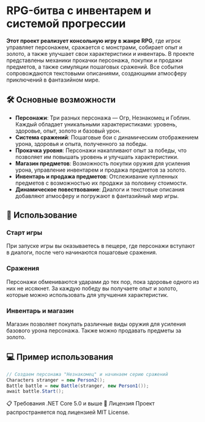 # RPG-битва с инвентарем и системой прогрессии

**Этот проект реализует консольную игру в жанре RPG**, где игрок управляет персонажем, сражается с монстрами, собирает опыт и золото, а также улучшает свои характеристики и инвентарь. В проекте представлены механики прокачки персонажа, покупки и продажи предметов, а также симуляции пошаговых сражений. Все события сопровождаются текстовыми описаниями, создающими атмосферу приключений в фантазийном мире.

## 🛠 Основные возможности

- **Персонажи**: Три разных персонажа — Огр, Незнакомец и Гоблин. Каждый обладает уникальными характеристиками: уровень, здоровье, опыт, золото и базовый урон.
- **Система сражений**: Пошаговые бои с динамическим отображением урона, здоровья и опыта, полученного за победы.
- **Прокачка уровня**: Персонажи накапливают опыт за победы, что позволяет им повышать уровень и улучшать характеристики.
- **Магазин предметов**: Возможность покупки оружия для усиления урона, управление инвентарем и продажа предметов за золото.
- **Инвентарь и продажа предметов**: Отслеживание купленных предметов с возможностью их продажи за половину стоимости.
- **Динамическое повествование**: Диалоги и текстовые описания добавляют атмосферу и погружают в фантазийный мир игры.

## 🚀 Использование

### Старт игры
При запуске игры вы оказываетесь в пещере, где персонажи вступают в диалоги, после чего начинаются пошаговые сражения.

### Сражения
Персонажи обмениваются ударами до тех пор, пока здоровье одного из них не иссякнет. За каждую победу вы получаете опыт и золото, которые можно использовать для улучшения характеристик.

### Инвентарь и магазин
Магазин позволяет покупать различные виды оружия для усиления базового урона персонажа. Также можно продавать предметы за золото.

## 💻 Пример использования

```csharp
// Создаем персонажа "Незнакомец" и начинаем серию сражений
Characters stranger = new Person2();
Battle battle = new Battle(stranger, new Person1()); 
await battle.Start();
```
📋 Требования
.NET Core 5.0 и выше
📄 Лицензия
Проект распространяется под лицензией MIT License.
